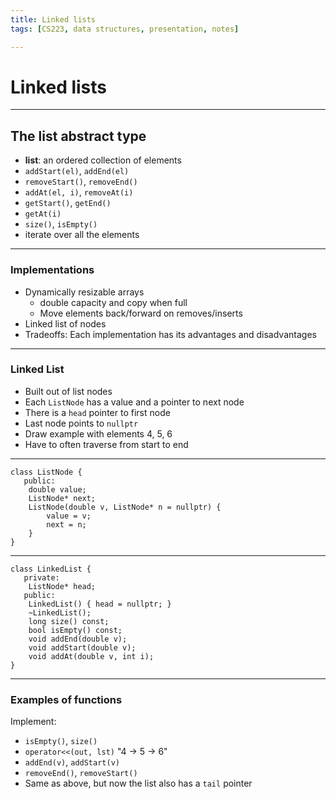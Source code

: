 ```yaml
---
title: Linked lists
tags: [CS223, data structures, presentation, notes]

---
```


# Linked lists

---

## The list abstract type

- **list**: an ordered collection of elements
- `addStart(el)`, `addEnd(el)`
- `removeStart()`, `removeEnd()`
- `addAt(el, i)`, `removeAt(i)`
- `getStart()`, `getEnd()`
- `getAt(i)`
- `size()`, `isEmpty()`
- iterate over all the elements

---

### Implementations

- Dynamically resizable arrays
    - double capacity and copy when full
    - Move elements back/forward on removes/inserts
- Linked list of nodes
- Tradeoffs: Each implementation has its advantages and disadvantages

---

### Linked List

- Built out of list nodes
- Each `ListNode` has a value and a pointer to next node
- There is a `head` pointer to first node
- Last node points to `nullptr`
- Draw example with elements 4, 5, 6
- Have to often traverse from start to end

---

```cpp=
class ListNode {
   public:
    double value;
    ListNode* next;
    ListNode(double v, ListNode* n = nullptr) {
        value = v;
        next = n;
    }
}
```

---

```cpp=
class LinkedList {
   private:
    ListNode* head;
   public:
    LinkedList() { head = nullptr; }
    ~LinkedList();
    long size() const;
    bool isEmpty() const;
    void addEnd(double v);
    void addStart(double v);
    void addAt(double v, int i);
}
```

---

### Examples of functions

Implement:

- `isEmpty()`, `size()`
- `operator<<(out, lst)`   "4 -> 5 -> 6"
- `addEnd(v)`, `addStart(v)`
- `removeEnd()`, `removeStart()`
- Same as above, but now the list also has a `tail` pointer

